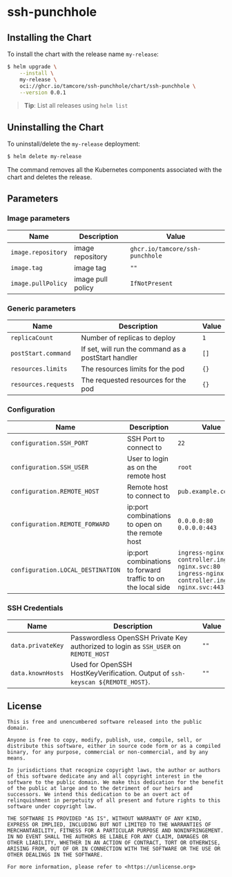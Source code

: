 # ssh-punchhole

## Installing the Chart

To install the chart with the release name `my-release`:

```bash
$ helm upgrade \
    --install \
    my-release \
    oci://ghcr.io/tamcore/ssh-punchhole/chart/ssh-punchhole \
    --version 0.0.1
```

> **Tip**: List all releases using `helm list`

## Uninstalling the Chart

To uninstall/delete the `my-release` deployment:

```bash
$ helm delete my-release
```

The command removes all the Kubernetes components associated with the chart and deletes the release.

## Parameters

### Image parameters

| Name               | Description       | Value                           |
| ------------------ | ----------------- | ------------------------------- |
| `image.repository` | image repository  | `ghcr.io/tamcore/ssh-punchhole` |
| `image.tag`        | image tag         | `""`                            |
| `image.pullPolicy` | image pull policy | `IfNotPresent`                  |


### Generic parameters

| Name                 | Description                                         | Value |
| -------------------- | --------------------------------------------------- | ----- |
| `replicaCount`       | Number of replicas to deploy                        | `1`   |
| `postStart.command`  | If set, will run the command as a postStart handler | `[]`  |
| `resources.limits`   | The resources limits for the pod                    | `{}`  |
| `resources.requests` | The requested resources for the pod                 | `{}`  |


### Configuration

| Name                              | Description                                                  | Value                                                                                          |
| --------------------------------- | ------------------------------------------------------------ | ---------------------------------------------------------------------------------------------- |
| `configuration.SSH_PORT`          | SSH Port to connect to                                       | `22`                                                                                           |
| `configuration.SSH_USER`          | User to login as on the remote host                          | `root`                                                                                         |
| `configuration.REMOTE_HOST`       | Remote host to connect to                                    | `pub.example.com`                                                                              |
| `configuration.REMOTE_FORWARD`    | ip:port combinations to open on the remote host              | `0.0.0.0:80 0.0.0.0:443`                                                                       |
| `configuration.LOCAL_DESTINATION` | ip:port combinations to forward traffic to on the local side | `ingress-nginx-controller.ingress-nginx.svc:80 ingress-nginx-controller.ingress-nginx.svc:443` |


### SSH Credentials

| Name              | Description                                                                         | Value |
| ----------------- | ----------------------------------------------------------------------------------- | ----- |
| `data.privateKey` | Passwordless OpenSSH Private Key authorized to login as `SSH_USER` on `REMOTE_HOST` | `""`  |
| `data.knownHosts` | Used for OpenSSH HostKeyVerification. Output of `ssh-keyscan ${REMOTE_HOST}`.       | `""`  |


## License
```
This is free and unencumbered software released into the public domain.

Anyone is free to copy, modify, publish, use, compile, sell, or
distribute this software, either in source code form or as a compiled
binary, for any purpose, commercial or non-commercial, and by any
means.

In jurisdictions that recognize copyright laws, the author or authors
of this software dedicate any and all copyright interest in the
software to the public domain. We make this dedication for the benefit
of the public at large and to the detriment of our heirs and
successors. We intend this dedication to be an overt act of
relinquishment in perpetuity of all present and future rights to this
software under copyright law.

THE SOFTWARE IS PROVIDED "AS IS", WITHOUT WARRANTY OF ANY KIND,
EXPRESS OR IMPLIED, INCLUDING BUT NOT LIMITED TO THE WARRANTIES OF
MERCHANTABILITY, FITNESS FOR A PARTICULAR PURPOSE AND NONINFRINGEMENT.
IN NO EVENT SHALL THE AUTHORS BE LIABLE FOR ANY CLAIM, DAMAGES OR
OTHER LIABILITY, WHETHER IN AN ACTION OF CONTRACT, TORT OR OTHERWISE,
ARISING FROM, OUT OF OR IN CONNECTION WITH THE SOFTWARE OR THE USE OR
OTHER DEALINGS IN THE SOFTWARE.

For more information, please refer to <https://unlicense.org>
```
